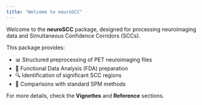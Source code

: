```yaml
---
title: "Welcome to neuroSCC"
---
```


Welcome to the **neuroSCC** package, designed for processing neuroimaging data and Simultaneous Confidence Corridors (SCCs).

This package provides:
- 📊 Structured preprocessing of PET neuroimaging files
- 📏 Functional Data Analysis (FDA) preparation
- 🔍 Identification of significant SCC regions
- 🧠 Comparisons with standard SPM methods

For more details, check the **Vignettes** and **Reference** sections.
